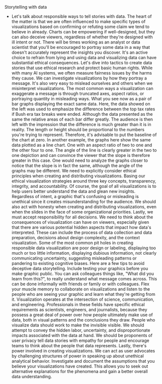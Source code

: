 Storytelling with data
- Let's talk about responsible ways to tell stories with data. The heart of the matter is that we are often influenced to make specific types of visualizations based on confirming or refuting some claim we tend to believe in already. Charts can be empowering if well-designed, but they can also deceive viewers, regardless of whether they're designed with ill intent or not. There will be times working as an analyst or data scientist that you'll be encouraged to portray some data in a way that doesn't accurately represent the insights you discover. It's an active choice to refrain from lying and using data and visualizing data can have substantial ethical consequences. Let's dive into tactics to create data stories that use ethical research and protect basic human rights. While with many AI systems, we often measure fairness issues by the harms they cause. We can investigate visualizations by how they portray a message. It's also very easy to mislead ourselves and others when we misinterpret visualizations. The most common ways a visualization can exaggerate a message is through truncated axes, aspect ratios, or portraying quantity in misleading ways. What you see now as a pair of bar graphs displaying the exact same data. Here, the data showed on the left was used to emphasize the difference between the top tax rates if Bush era tax breaks were ended. Although the data presented as the same the relative areas of each bar differ greatly. The audience is then left with the impression that the difference is much greater than it is in reality. The length or height should be proportional to the numbers you're trying to represent. Therefore, it's advisable to put the baseline of the chart at zero. In another example, the graphs here show the same data plotted as a line chart. One with an aspect ratio of two to one and the other four to one. The angle of the line is clearly greater in the two to one depiction and can convince the viewer that the slope is therefore greater in this case. One would need to analyze the graphs closer to notice that the slope is in fact the same, although the angle of the graphs may be different. We need to explicitly consider ethical principles when creating and distributing visualizations. Basing our ethical visualization strategies around three key concepts, transparency, integrity, and accountability. Of course, the goal of all visualizations is to help users better understand the data and glean new insights. Regardless of intent, a graphic that's confusing or misleading is unethical since it creates misunderstanding for the audience. We should also act with honesty when creating and distributing visualizations, even when the slides in the face of some organizational priorities. Lastly, we must accept responsibility for all decisions. We need to think about the consequences of visualization can have on viewers, especially given that there are various potential hidden aspects that impact how data's interpreted. These can include the process of data collection and data preparation, decisions about design complexity, and the context visualization. Some of the most common pit holes in creating responsible data visualization are poor design or labeling, displaying too much or too little information, displaying dubious information, not clearly communicating uncertainty, suggesting misleading patterns or pandering to existing cognitive biases. Here are a few tips to avoid deceptive data storytelling. Include testing your graphics before you make graphic public. You can ask colleagues things like, "What did you learn from this?", to really understand what message comes across. This can be done informally with friends or family or with colleagues. Flex your muscle memory to collaborate on visualizations and listen to the people who are seeing your graphic and learn what they're getting from it. Visualization operates at the intersection of science, communication, and engineering. Professionals in these fields have specific ethical requirements as scientists, engineers, and journalists, because they possess a great deal of power over how people ultimately make use of data, both in visual patterns and the conclusions they draw. People who visualize data should work to make the invisible visible. We should attempt to convey the hidden labor, uncertainty, and disproportionate impacts associated with the data at hand. We should be proponents of user privacy tell data stories with empathy for people and encourage teams to think about the people that data represents. Lastly, there's power involved in creating visualizations. We can act as user advocates by challenging structures of power in speaking up about unethical analytical behavior. Investigate and document the assumptions that you believe your visualizations have created. This allows you to seek out alternative explanations for the phenomena and gain a better overall data understanding.